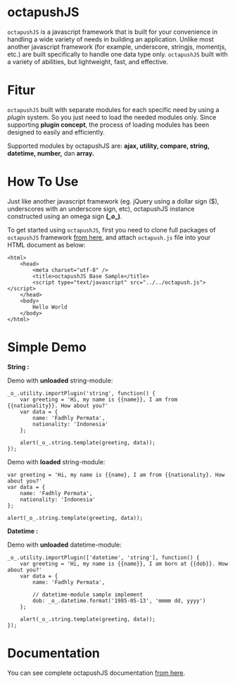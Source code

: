 # octapushJS
<!--octapushJS adalah framework javascript yang dibangun untuk mempermudah Anda dalam menangani berbagai macam kebutuhan dalam membangun sebuah aplikasi. Tidak seperti kebanyakan framework javascript lainnya (sebagai contoh, underscore, stringjs, momentjs, dll) yang dibangun secara spesifik untuk menangani sebuah tipe data saja. octapushJS dibangun dengan berbagai macam kemampuan, namun tetap memperhatikan aspek ringan, cepat, dan efektif.-->

`octapushJS` is a javascript framework that is built for your convenience in handling a wide variety of needs in building an application. Unlike most another javascript framework (for example, underscore, stringjs, momentjs, etc.) are built specifically to handle one data type only. `octapushJS` built with a variety of abilities, but lightweight, fast, and effective.


# Fitur
<!--octapushJS dibangun dengan modul terpisah untuk setiap kebutuhan spesifik dengan menggunakan sistem plug-in. Sehingga Anda hanya perlu memuat modul yang dibutuhkan saja. Karna bersifat plugin, proses pemuatan modul-modul tersebut pun sudah didesain dengan mudah dan efisien.-->

`octapushJS` built with separate modules for each specific need by using a _plugin_ system. So you just need to load the needed modules only. Since supporting **plugin concept**, the process of loading modules has been designed to easily and efficiently.

<!--Modul-modul yang didukung oleh octapushJS diantaranya adalah: **ajax, utility, compare, string, datetime, number,**  dan **array.**-->

Supported modules by octapushJS are: **ajax, utility, compare, string, datetime, number,**  dan **array.**

# How To Use
<!--Seperti framework javascript lainnya (misal jQuery dengan karakter dollar ($), underscores dengan karakter underscore, dsb), instansi octapushJS dikonstruksi dengan menggunakan karakter omega **(*_o*_)**.-->

Just like another javascript framework (eg. jQuery using a dollar sign ($), underscores with an underscore sign, etc), octapushJS instance constructed using an omega sign **(*_o*_)**.

<!--Untuk memulai menggunakan octapushJS, pertama Anda kloning paket lengkap framework octapushJS [disini](https://github.com/octapush/octapushJS/), dan lampirkan file octapush.js kedalam dokumen HTML anda seperti berikut:-->

To get started using `octapushJS`, first you need to clone full packages of `octapushJS` framework [from here](https://github.com/octapush/octapushJS/), and attach `octapush.js` file into your HTML document as below:

```
<html>
    <head>
        <meta charset="utf-8" />
        <title>octapushJS Base Sample</title>
        <script type="text/javascript" src="../../octapush.js"></script>
    </head>
    <body>
        Hello World
    </body>
</html>
``` 

# Simple Demo

**String :**

Demo with **unloaded** string-module:
```
_o_.utility.importPlugin('string', function() {
    var greeting = 'Hi, my name is {{name}}, I am from {{nationality}}. How about you?'
    var data = {
        name: 'Fadhly Permata',
        nationality: 'Indonesia'
    };

    alert(_o_.string.template(greeting, data));    
});
```

Demo with **loaded** string-module:
```
var greeting = 'Hi, my name is {{name}, I am from {{nationality}. How about you?'
var data = {
    name: 'Fadhly Permata',
    nationality: 'Indonesia'
};

alert(_o_.string.template(greeting, data));
```


**Datetime :**

Demo with **unloaded** datetime-module:
```
_o_.utility.importPlugin(['datetime', 'string'], function() {
    var greeting = 'Hi, my name is {{name}}, I am born at {{dob}}. How about you?'
    var data = {
        name: 'Fadhly Permata',
        
        // datetime-module sample implement
        dob: _o_.datetime.format('1985-05-13', 'mmmm dd, yyyy')
    };

    alert(_o_.string.template(greeting, data));
});
```

# Documentation
<!--Anda dapat melihat dokumentasi lengkap octapushJS [disini](http://octapushjs.hol.es).-->

You can see complete octapushJS documentation [from here](http://octapushjs.hol.es).